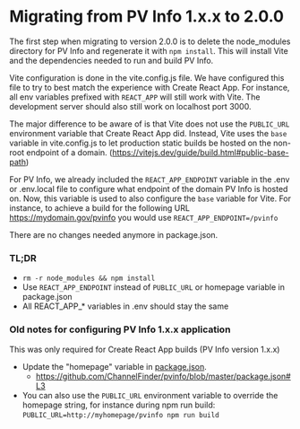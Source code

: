 # Migrating from PV Info 1.x.x to 2.0.0

The first step when migrating to version 2.0.0 is to delete the node_modules directory for PV Info and regenerate it with `npm install`. This will install Vite and the dependencies needed to run and build PV Info.

Vite configuration is done in the vite.config.js file. We have configured this file to try to best match the experience with Create React App. For instance, all env variables prefixed with `REACT_APP` will still work with Vite. The development server should also still work on localhost port 3000.

The major difference to be aware of is that Vite does not use the `PUBLIC_URL` environment variable that Create React App did. Instead, Vite uses the `base` variable in vite.config.js to let production static builds be hosted on the non-root endpoint of a domain. (https://vitejs.dev/guide/build.html#public-base-path)

For PV Info, we already included the `REACT_APP_ENDPOINT` variable in the .env or .env.local file to configure what endpoint of the domain PV Info is hosted on. Now, this variable is used to also configure the `base` variable for Vite. For instance, to achieve a build for the following URL https://mydomain.gov/pvinfo you would use `REACT_APP_ENDPOINT=/pvinfo`

There are no changes needed anymore in package.json.

### TL;DR

- `rm -r node_modules && npm install`
- Use `REACT_APP_ENDPOINT` instead of `PUBLIC_URL` or homepage variable in package.json
- All REACT_APP_* variables in .env should stay the same

### Old notes for configuring PV Info 1.x.x application

This was only required for Create React App builds (PV Info version 1.x.x)

- Update the "homepage" variable in [package.json](package.json).
  - https://github.com/ChannelFinder/pvinfo/blob/master/package.json#L3
- You can also use the `PUBLIC_URL` environment variable to override the homepage string, for instance during npm run
build: `PUBLIC_URL=http://myhomepage/pvinfo npm run build`
